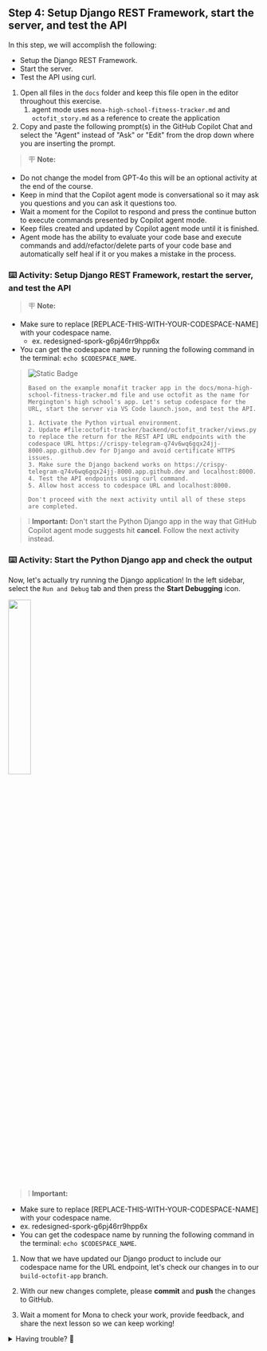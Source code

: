 ## Step 4: Setup Django REST Framework, start the server, and test the API

In this step, we will accomplish the following:

- Setup the Django REST Framework.
- Start the server.
- Test the API using curl.

1. Open all files in the `docs` folder and keep this file open in the editor throughout this exercise.
    1.  agent mode uses `mona-high-school-fitness-tracker.md` and `octofit_story.md` as a reference to create the application
2. Copy and paste the following prompt(s) in the GitHub Copilot Chat and select the "Agent" instead of "Ask" or "Edit" from the drop down where you are inserting the prompt.

> 🪧 **Note:** 
- Do not change the model from GPT-4o this will be an optional activity at the end of the course.
- Keep in mind that the Copilot agent mode is conversational so it may ask you questions and you can ask it questions too.
- Wait a moment for the Copilot to respond and press the continue button to execute commands presented by Copilot agent mode.
- Keep files created and updated by Copilot agent mode until it is finished.
- Agent mode has the ability to evaluate your code base and execute commands and add/refactor/delete parts of your code base and automatically self heal if it or you makes a mistake in the process.

### :keyboard: Activity: Setup Django REST Framework, restart the server, and test the API

> 🪧 **Note:** 
- Make sure to replace [REPLACE-THIS-WITH-YOUR-CODESPACE-NAME] with your codespace name.
  - ex. redesigned-spork-g6pj46rr9hpp6x
- You can get the codespace name by running the following command in the terminal: `echo $CODESPACE_NAME`.

> ![Static Badge](https://img.shields.io/badge/-Prompt-text?style=flat-square&logo=github%20copilot&labelColor=512a97&color=ecd8ff)
>
> ```prompt
>Based on the example monafit tracker app in the docs/mona-high-school-fitness-tracker.md file and use octofit as the name for Mergington's high school's app. Let's setup codespace for the URL, start the server via VS Code launch.json, and test the API.
> 
> 1. Activate the Python virtual environment.
> 2. Update #file:octofit-tracker/backend/octofit_tracker/views.py to replace the return for the REST API URL endpoints with the codespace URL https://crispy-telegram-q74v6wq6gqx24jj-8000.app.github.dev for Django and avoid certificate HTTPS issues.
> 3. Make sure the Django backend works on https://crispy-telegram-q74v6wq6gqx24jj-8000.app.github.dev and localhost:8000.
> 4. Test the API endpoints using curl command.
> 5. Allow host access to codespace URL and localhost:8000.
>
> Don't proceed with the next activity until all of these steps are completed.
>```

> ❕ **Important:** Don't start the Python Django app in the way that GitHub Copilot agent mode suggests hit **cancel**. Follow the next activity instead.

### :keyboard: Activity: Start the Python Django app and check the output
Now, let's actually try running the Django application! In the left sidebar, select the `Run and Debug` tab and then press the **Start Debugging** icon.

<img src="https://github.com/user-attachments/assets/baef4dfe-0751-45cb-9e16-8ff26ba9ff58" width=30% height=30%>

> ❕ **Important:**
- Make sure to replace [REPLACE-THIS-WITH-YOUR-CODESPACE-NAME] with your codespace name.
- ex. redesigned-spork-g6pj46rr9hpp6x
- You can get the codespace name by running the following command in the terminal: `echo $CODESPACE_NAME`.

1. Now that we have updated our Django product to include our codespace name for the URL endpoint,
   let's check our changes in to our `build-octofit-app` branch.

1. With our new changes complete, please **commit** and **push** the changes to GitHub.

1. Wait a moment for Mona to check your work, provide feedback, and share the next lesson so we can keep working!

<details>
<summary>Having trouble? 🤷</summary><br/>

If you don't get feedback, here are some things to check:

- Make sure your commit changes were made for the following files to the branch `build-octofit-app` and pushed/synchronized to GitHub:
  - `octofit-tracker/backend/octofit_tracker/settings.py`
  - `octofit-tracker/backend/octofit_tracker/views.py`
- If Mona found a mistake, simply make a correction and push your changes again. Mona will check your work as many times as needed.

</details>

